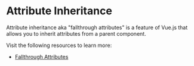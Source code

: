 # Attribute Inheritance

Attribute inheritance aka "fallthrough attributes" is a feature of Vue.js that allows you to inherit attributes from a parent component.

Visit the following resources to learn more:

- [Fallthrough Attributes](https://vuejs.org/guide/components/attrs.html)

